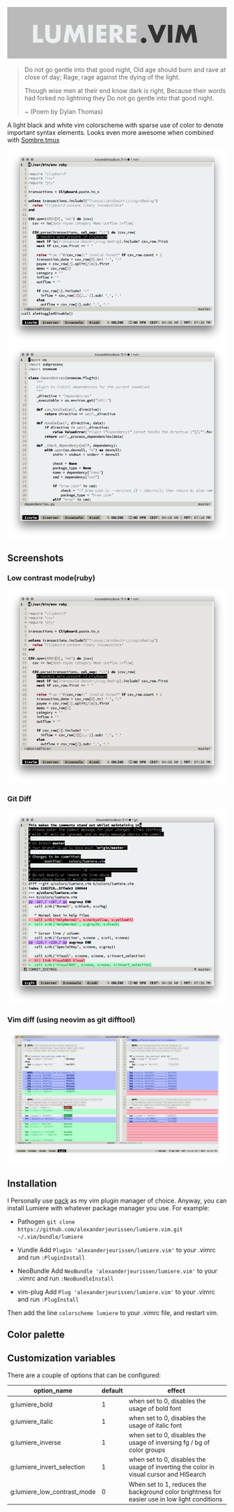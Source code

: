 ![image](https://raw.githubusercontent.com/alexanderjeurissen/lumiere.vim/master/assets/lumiere_logo.png)

>Do not go gentle into that good night,
>Old age should burn and rave at close of day;
>Rage, rage against the dying of the light.
>
>Though wise men at their end know dark is right,
>Because their words had forked no lightning they
>Do not go gentle into that good night.
>
> ~ (Poem by Dylan Thomas)


A light black and white vim colorscheme with sparse use of color to denote important syntax elements.
Looks even more awesome when combined with [Sombre.tmux](https://github.com/alexanderjeurissen/sombre.tmux)

![image](https://raw.githubusercontent.com/alexanderjeurissen/lumiere.vim/master/assets/ruby.png)
![image](https://raw.githubusercontent.com/alexanderjeurissen/lumiere.vim/master/assets/python.png)

## Screenshots
### Low contrast mode(ruby)
![image](https://raw.githubusercontent.com/alexanderjeurissen/lumiere.vim/master/assets/low_contrast_mode.png)

### Git Diff
![image](https://raw.githubusercontent.com/alexanderjeurissen/lumiere.vim/master/assets/gitdiff.png)

### Vim diff (using neovim as git difftool)
![image](https://raw.githubusercontent.com/alexanderjeurissen/lumiere.vim/master/assets/vimdiff.png)

## Installation
I Personally use [pack](https://github.com/maralla/pack) as my vim plugin manager of choice.
Anyway, you can install Lumiere with whatever package manager you use. For example:

- Pathogen
`git clone https://github.com/alexanderjeurissen/lumiere.vim.git ~/.vim/bundle/lumiere`

- Vundle
Add `Plugin 'alexanderjeurissen/lumiere.vim'` to your .vimrc and run `:PluginInstall`

- NeoBundle
Add `NeoBundle 'alexanderjeurissen/lumiere.vim'` to your .vimrc and run `:NeoBundleInstall`

- vim-plug
Add `Plug 'alexanderjeurissen/lumiere.vim'` to your .vimrc and run `:PlugInstall`

Then add the line `colorscheme lumiere` to your .vimrc file, and restart vim.

## Color palette


## Customization variables
There are a couple of options that can be configured:

| option_name | default | effect |
|-------------|---------|--------|
| g:lumiere_bold | 1 | when set to 0, disables the usage of bold font |
| g:lumiere_italic | 1 | when set to 0, disables the usage of italic font |
| g:lumiere_inverse | 1 | when set to 0, disables the usage of inversing fg / bg of color groups |
| g:lumiere_invert_selection | 1 | when set to 0, disables the usage of inverting the color in visual cursor and HlSearch|
| g:lumiere_low_contrast_mode | 0 | When set to 1, reduces the background color brightness for easier use in low light conditions |
